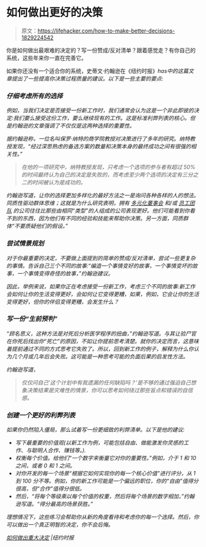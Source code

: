 # 如何做出更好的决策

> 原文：<https://lifehacker.com/how-to-make-better-decisions-1829224542>

你是如何做出最艰难的决定的？写一份赞成/反对清单？跟着感觉走？有你自己的系统，这些年来你一直在完善它。



如果你还没有一个适合你的系统，史蒂文·约翰逊在《纽约时报》[](https://www.nytimes.com/2018/09/01/opinion/sunday/how-make-big-decision.html)*has中的这篇文章提出了一些提高你决策过程质量的建议。以下是一些主要的要点:*

### *仔细考虑所有的选择*

*例如，当我们决定是否接受一份新工作时，我们通常会认为这是一个非此即彼的决定:我们要么接受这份工作，要么继续现有的工作。这是标准利弊列表的核心。但是约翰逊的文章强调了不仅仅是这两种选择的重要性。*

*据约翰逊称，一位名叫保罗·纳特的商学院教授对决策进行了多年的研究。纳特教授发现，“经过深思熟虑的备选方案的数量和决策本身的最终成功之间有很强的相关性。”*

> *在他的一项研究中，纳特教授发现，只考虑一个选项的参与者有超过 50%的时间最终认为自己的决定是失败的，而考虑至少两个选项的决定有三分之二的时间被认为是成功的。*

*约翰逊写道，让你的选择更加多样化的最好方法之一是询问各种各样的人的想法。同质性驱动群体思维；这就是为什么研究表明，拥有 [多元化董事会](https://www.oecd-forum.org/users/42282-mary-goudie/posts/31011-success-and-society-why-diverse-boards-make-better-decisions) 和/或 [员工团队](https://hbr.org/2016/11/why-diverse-teams-are-smarter) 的公司往往比那些由相同“类型”的人组成的公司表现更好。他们可能看到你看不到的东西，因为他们有不同的经验和技能来帮助你决策。另一方面，同质群体“不要质疑他们的假设。”*

### *尝试情景规划*

*对于你最重要的决定，不要做上面提到的简单的赞成/反对清单，尝试一些更复杂的事情。告诉自己三个不同的故事:“编造一个事情变好的故事，一个事情变坏的故事，一个事情变得奇怪的故事，”约翰逊建议。*

*因此，举例来说，如果你正在考虑接受一份新工作，考虑三个不同的故事:新工作会如何让你的生活变得更好，会如何让它变得更糟，如果，例如，它会让你的生活变得更好，但你的伴侣变得更糟，会发生什么？*

### *写一份“生前预判”*

*“顾名思义，这种方法是对死后分析医学程序的扭曲，”约翰逊写道。与其让验尸官在你死后找出你“死亡”的原因，不如让你提前思考清楚。就你的决定而言，这意味着提前通过不同的方式思考它失败了。所以，回到新工作的例子，解释为什么你认为几个月或几年后会失败。这可能是一种思考可能的负面后果的启发性方法。*

*约翰逊写道，*

> *仅仅问自己‘这个计划中有我遗漏的任何缺陷吗？’是不够的通过强迫自己想象决策结果是灾难性的情景，你可以思考如何绕过那些盲点和错误的自信感。*

### *创建一个更好的利弊列表*

*如果你仍然陷入僵局，那么试着写一份更细致的利弊清单。以下是他的建议:*

*   *写下最重要的价值观(以新工作为例，可能包括自由、做能激发你灵感的工作、与聪明人合作、赚钱等。).*
*   *权衡每个价值。给他们“一个数字来衡量它对你的重要性。”例如，介于 1 和 10 之间，或者 0 和 1 之间。*
*   *对你开发的每一个场景“根据它如何实现你的每一个核心价值”进行评分，从 1 到 100 分不等。例如，你的新工作可能是一个偏远的职位，你的“自由”值得分很高，但“合作”值得分很低。*
*   *然后，“将每个等级乘以每个价值的权重，然后将每个场景的数字相加，”约翰逊写道。“得分最高的场景获胜。”*

*理想情况下，这些练习会帮助你从新的角度看待和考虑你的每一个选择。然后，你可以做出一个真正明智的决定，你不会后悔。*

*[*如何做出重大决定*](https://www.nytimes.com/2018/09/01/opinion/sunday/how-make-big-decision.html) *|纽约时报**